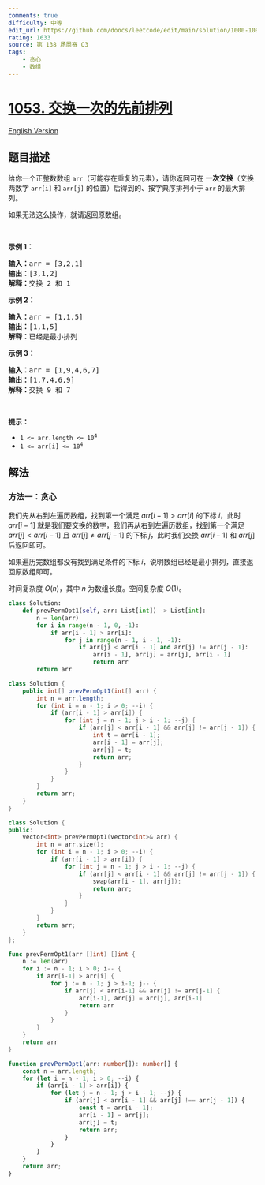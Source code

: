 ```yaml
---
comments: true
difficulty: 中等
edit_url: https://github.com/doocs/leetcode/edit/main/solution/1000-1099/1053.Previous%20Permutation%20With%20One%20Swap/README.md
rating: 1633
source: 第 138 场周赛 Q3
tags:
    - 贪心
    - 数组
---
```


<!-- problem:start -->

# [1053. 交换一次的先前排列](https://leetcode.cn/problems/previous-permutation-with-one-swap)

[English Version](/solution/1000-1099/1053.Previous%20Permutation%20With%20One%20Swap/README_EN.md)

## 题目描述

<!-- description:start -->

<p>给你一个正整数数组 <code>arr</code>（可能存在重复的元素），请你返回可在&nbsp;<strong>一次交换</strong>（交换两数字 <code>arr[i]</code> 和 <code>arr[j]</code> 的位置）后得到的、按<span data-keyword="lexicographically-smaller-string-alien">字典序</span>排列小于 <code>arr</code> 的最大排列。</p>

<p>如果无法这么操作，就请返回原数组。</p>

<p>&nbsp;</p>

<p><strong>示例 1：</strong></p>

<pre>
<strong>输入：</strong>arr = [3,2,1]
<strong>输出：</strong>[3,1,2]
<strong>解释：</strong>交换 2 和 1
</pre>

<p><strong>示例 2：</strong></p>

<pre>
<strong>输入：</strong>arr = [1,1,5]
<strong>输出：</strong>[1,1,5]
<strong>解释：</strong>已经是最小排列
</pre>

<p><strong>示例 3：</strong></p>

<pre>
<strong>输入：</strong>arr = [1,9,4,6,7]
<strong>输出：</strong>[1,7,4,6,9]
<strong>解释：</strong>交换 9 和 7
</pre>

<p>&nbsp;</p>

<p><strong>提示：</strong></p>

<ul>
	<li><code>1 &lt;= arr.length &lt;= 10<sup>4</sup></code></li>
	<li><code>1 &lt;= arr[i] &lt;= 10<sup>4</sup></code></li>
</ul>

<!-- description:end -->

## 解法

<!-- solution:start -->

### 方法一：贪心

我们先从右到左遍历数组，找到第一个满足 $arr[i - 1] \gt arr[i]$ 的下标 $i$，此时 $arr[i - 1]$ 就是我们要交换的数字，我们再从右到左遍历数组，找到第一个满足 $arr[j] \lt arr[i - 1]$ 且 $arr[j] \neq arr[j - 1]$ 的下标 $j$，此时我们交换 $arr[i - 1]$ 和 $arr[j]$ 后返回即可。

如果遍历完数组都没有找到满足条件的下标 $i$，说明数组已经是最小排列，直接返回原数组即可。

时间复杂度 $O(n)$，其中 $n$ 为数组长度。空间复杂度 $O(1)$。

<!-- tabs:start -->

```python
class Solution:
    def prevPermOpt1(self, arr: List[int]) -> List[int]:
        n = len(arr)
        for i in range(n - 1, 0, -1):
            if arr[i - 1] > arr[i]:
                for j in range(n - 1, i - 1, -1):
                    if arr[j] < arr[i - 1] and arr[j] != arr[j - 1]:
                        arr[i - 1], arr[j] = arr[j], arr[i - 1]
                        return arr
        return arr
```

```java
class Solution {
    public int[] prevPermOpt1(int[] arr) {
        int n = arr.length;
        for (int i = n - 1; i > 0; --i) {
            if (arr[i - 1] > arr[i]) {
                for (int j = n - 1; j > i - 1; --j) {
                    if (arr[j] < arr[i - 1] && arr[j] != arr[j - 1]) {
                        int t = arr[i - 1];
                        arr[i - 1] = arr[j];
                        arr[j] = t;
                        return arr;
                    }
                }
            }
        }
        return arr;
    }
}
```

```cpp
class Solution {
public:
    vector<int> prevPermOpt1(vector<int>& arr) {
        int n = arr.size();
        for (int i = n - 1; i > 0; --i) {
            if (arr[i - 1] > arr[i]) {
                for (int j = n - 1; j > i - 1; --j) {
                    if (arr[j] < arr[i - 1] && arr[j] != arr[j - 1]) {
                        swap(arr[i - 1], arr[j]);
                        return arr;
                    }
                }
            }
        }
        return arr;
    }
};
```

```go
func prevPermOpt1(arr []int) []int {
	n := len(arr)
	for i := n - 1; i > 0; i-- {
		if arr[i-1] > arr[i] {
			for j := n - 1; j > i-1; j-- {
				if arr[j] < arr[i-1] && arr[j] != arr[j-1] {
					arr[i-1], arr[j] = arr[j], arr[i-1]
					return arr
				}
			}
		}
	}
	return arr
}
```

```ts
function prevPermOpt1(arr: number[]): number[] {
    const n = arr.length;
    for (let i = n - 1; i > 0; --i) {
        if (arr[i - 1] > arr[i]) {
            for (let j = n - 1; j > i - 1; --j) {
                if (arr[j] < arr[i - 1] && arr[j] !== arr[j - 1]) {
                    const t = arr[i - 1];
                    arr[i - 1] = arr[j];
                    arr[j] = t;
                    return arr;
                }
            }
        }
    }
    return arr;
}
```

<!-- tabs:end -->

<!-- solution:end -->

<!-- problem:end -->
